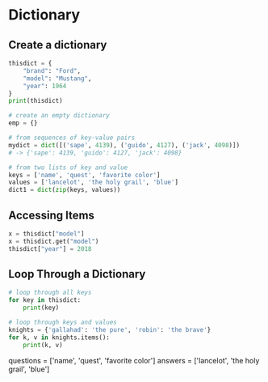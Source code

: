 # Dictionary

## Create a dictionary

```py
thisdict = {
    "brand": "Ford",
    "model": "Mustang",
    "year": 1964
}
print(thisdict)

# create an empty dictionary
emp = {}

# from sequences of key-value pairs
mydict = dict([('sape', 4139), ('guido', 4127), ('jack', 4098)])
# -> {'sape': 4139, 'guido': 4127, 'jack': 4098}

# from two lists of key and value
keys = ['name', 'quest', 'favorite color']
values = ['lancelot', 'the holy grail', 'blue']
dict1 = dict(zip(keys, values))
```


## Accessing Items

```py
x = thisdict["model"]
x = thisdict.get("model")
thisdict["year"] = 2018
```


## Loop Through a Dictionary

```py
# loop through all keys
for key in thisdict:
    print(key)

# loop through keys and values
knights = {'gallahad': 'the pure', 'robin': 'the brave'}
for k, v in knights.items():
    print(k, v)
```

questions = ['name', 'quest', 'favorite color']
answers = ['lancelot', 'the holy grail', 'blue']